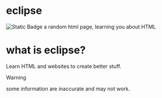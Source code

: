# eclipse
<img alt="Static Badge" src="https://img.shields.io/badge/invalid%20made%20ts%20%3D%5D-why%20not-maker">
a random html page, learning you about HTML

# what is eclipse?
Learn HTML and websites to create better stuff.

>[!WARNING]
some information are inaccurate and may not work.
